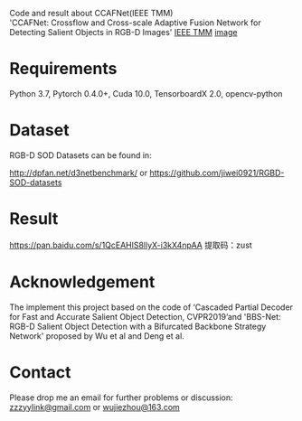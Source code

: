 Code and result about CCAFNet(IEEE TMM)<br>
'CCAFNet: Crossflow and Cross-scale Adaptive Fusion Network for Detecting Salient Objects in RGB-D Images' [IEEE TMM](https://ieeexplore.ieee.org/document/9424966)
[image](https://user-images.githubusercontent.com/38373305/134313486-f347b60a-3301-45f0-a22f-b9bdebf2b064.png)

# Requirements
Python 3.7, Pytorch 0.4.0+, Cuda 10.0, TensorboardX 2.0, opencv-python

# Dataset
RGB-D SOD Datasets can be found in:

http://dpfan.net/d3netbenchmark/  or https://github.com/jiwei0921/RGBD-SOD-datasets

# Result
https://pan.baidu.com/s/1QcEAHlS8llyX-i3kX4npAA 提取码：zust 


# Acknowledgement
The implement this project based on the code of ‘Cascaded Partial Decoder for Fast and Accurate Salient Object Detection, CVPR2019’and 'BBS-Net: RGB-D Salient Object Detection with a Bifurcated Backbone Strategy Network' proposed by Wu et al and Deng et al.

# Contact
Please drop me an email for further problems or discussion: zzzyylink@gmail.com or wujiezhou@163.com
